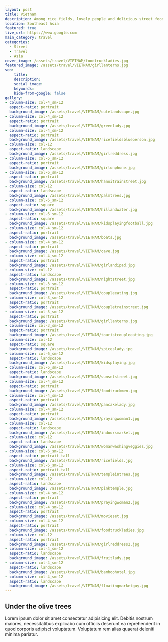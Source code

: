 ```yaml
---
layout: post
title: Vietnam
description: Among rice fields, lovely people and delicious street food
location: Southeast Asia
featured: true
live_url: https://www.google.com
main_category: travel
categories:
  - Street
  - Travel
  - Asia
cover_image: /assets/travel/VIETNAM/foodtruckladies.jpg
featured_image: /assets/travel/VIETNAM/girllanterns.jpg
seo:
    title:
    description:
    social_image:
    keywords:
    hide-from-google: false 
gallery:
- column-size: col-4_sm-12
  aspect-ratio: portrait
  background_image: /assets/travel/VIETNAM/cutelandscape.jpg
- column-size: col-4_sm-12
  aspect-ratio: portrait
  background_image: /assets/travel/VIETNAM/greenlady.jpg
- column-size: col-4_sm-12
  aspect-ratio: portrait
  background_image: /assets/travel/VIETNAM/ricefieldsblueperson.jpg
- column-size: col-12
  aspect-ratio: landscape
  background_image: /assets/travel/VIETNAM/girlreddress.jpg
- column-size: col-6_sm-12
  aspect-ratio: portrait
  background_image: /assets/travel/VIETNAM/girlonphone.jpg
- column-size: col-6_sm-12
  aspect-ratio: portrait
  background_image: /assets/travel/VIETNAM/hanoitrainstreet.jpg
- column-size: col-12
  aspect-ratio: landscape
  background_image: /assets/travel/VIETNAM/palmtrees.jpg
- column-size: col-6_sm-12
  aspect-ratio: square
  background_image: /assets/travel/VIETNAM/hillandwater.jpg
- column-size: col-6_sm-12
  aspect-ratio: square
  background_image: /assets/travel/VIETNAM/kidsplayingfootball.jpg
- column-size: col-4_sm-12
  aspect-ratio: portrait
  background_image: /assets/travel/VIETNAM/boats.jpg
- column-size: col-4_sm-12
  aspect-ratio: portrait
  background_image: /assets/travel/VIETNAM/cave.jpg
- column-size: col-4_sm-12
  aspect-ratio: portrait
  background_image: /assets/travel/VIETNAM/girlandipad.jpg
- column-size: col-12
  aspect-ratio: landscape
  background_image: /assets/travel/VIETNAM/nightstreet.jpg
- column-size: col-3_sm-12
  aspect-ratio: portrait
  background_image: /assets/travel/VIETNAM/coupleeating.jpg
- column-size: col-3_sm-12
  aspect-ratio: portrait
  background_image: /assets/travel/VIETNAM/coupletrainstreet.jpg
- column-size: col-3_sm-12
  aspect-ratio: portrait
  background_image: /assets/travel/VIETNAM/girllanterns.jpg
- column-size: col-3_sm-12
  aspect-ratio: portrait
  background_image: /assets/travel/VIETNAM/touristcoupleeating.jpg
- column-size: col-12
  aspect-ratio: square
  background_image: /assets/travel/VIETNAM/spiceslady.jpg
- column-size: col-6_sm-12
  aspect-ratio: landscape
  background_image: /assets/travel/VIETNAM/kidsplaying.jpg
- column-size: col-6_sm-12
  aspect-ratio: landscape
  background_image: /assets/travel/VIETNAM/sunsetstreet.jpg
- column-size: col-4_sm-12
  aspect-ratio: portrait
  background_image: /assets/travel/VIETNAM/foodtruckmen.jpg
- column-size: col-4_sm-12
  aspect-ratio: portrait
  background_image: /assets/travel/VIETNAM/pancakelady.jpg
- column-size: col-4_sm-12
  aspect-ratio: portrait
  background_image: /assets/travel/VIETNAM/prayingwoman1.jpg
- column-size: col-12
  aspect-ratio: landscape
  background_image: /assets/travel/VIETNAM/indoorsmarket.jpg 
- column-size: col-12
  aspect-ratio: landscape
  background_image: /assets/travel/VIETNAM/womanwashingveggies.jpg 
- column-size: col-6_sm-12
  aspect-ratio: portrait-tall
  background_image: /assets/travel/VIETNAM/ricefields.jpg
- column-size: col-6_sm-12
  aspect-ratio: portrait-tall
  background_image: /assets/travel/VIETNAM/templeintrees.jpg
- column-size: col-12
  aspect-ratio: landscape
  background_image: /assets/travel/VIETNAM/pinktemple.jpg
- column-size: col-4_sm-12
  aspect-ratio: portrait
  background_image: /assets/travel/VIETNAM/prayingwoman2.jpg
- column-size: col-4_sm-12
  aspect-ratio: portrait
  background_image: /assets/travel/VIETNAM/movieset.jpg
- column-size: col-4_sm-12
  aspect-ratio: portrait
  background_image: /assets/travel/VIETNAM/foodtruckladies.jpg
- column-size: col-12
  aspect-ratio: portrait
  background_image: /assets/travel/VIETNAM/girlreddress2.jpg
- column-size: col-4_sm-12
  aspect-ratio: landscape
  background_image: /assets/travel/VIETNAM/fruitlady.jpg
- column-size: col-4_sm-12
  aspect-ratio: landscape
  background_image: /assets/travel/VIETNAM/bamboohotel.jpg
- column-size: col-4_sm-12
  aspect-ratio: landscape
  background_image: /assets/travel/VIETNAM/floatingmarketguy.jpg
---
```


## Under the olive trees

Lorem ipsum dolor sit amet consectetur adipisicing elit. Debitis nostrum maiores, necessitatibus explicabo cum officiis deserunt ea reprehenderit in quod corporis adipisci voluptatum. Voluptatum rem alias quaerat deleniti minima pariatur.